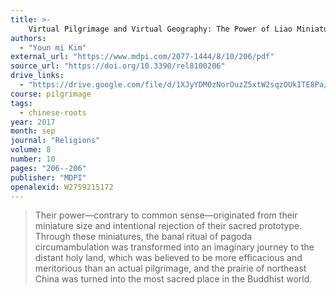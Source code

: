 ```yaml
---
title: >-
    Virtual Pilgrimage and Virtual Geography: The Power of Liao Miniature Pagodas (907–1125)
authors:
  - "Youn mi Kim"
external_url: "https://www.mdpi.com/2077-1444/8/10/206/pdf"
source_url: "https://doi.org/10.3390/rel8100206"
drive_links:
  - "https://drive.google.com/file/d/1XJyYDM0zNorOuzZ5xtW2sqzOUkITE8Pa/view?usp=drivesdk"
course: pilgrimage
tags:
  - chinese-roots
year: 2017
month: sep
journal: "Religions"
volume: 8
number: 10
pages: "206--206"
publisher: "MDPI"
openalexid: W2759215172
---
```


> Their power—contrary to common sense—originated from their miniature size and intentional rejection of their sacred prototype.
> Through these miniatures, the banal ritual of pagoda circumambulation was transformed into an imaginary journey to the distant holy land, which was believed to be more efficacious and meritorious than an actual pilgrimage, and the prairie of northeast China was turned into the most sacred place in the Buddhist world.

